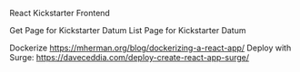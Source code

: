 React Kickstarter Frontend

Get Page for Kickstarter Datum
List Page for Kickstarter Datum

Dockerize
https://mherman.org/blog/dockerizing-a-react-app/
Deploy with Surge:
https://daveceddia.com/deploy-create-react-app-surge/
